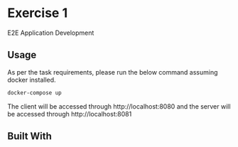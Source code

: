 # Exercise 1

E2E Application Development

## Usage

As per the task requirements, please run the below command assuming docker installed.

```sh
docker-compose up
```

The client will be accessed through http://localhost:8080
and the server will be accessed through http://localhost:8081

## Built With